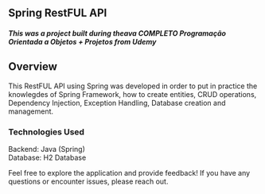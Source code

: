 <h2>Spring RestFUL API</h2>

##### This was a project built during theava COMPLETO Programação Orientada a Objetos + Projetos from Udemy

<h2>Overview</h2>
This RestFUL API using Spring was developed in order to put in practice the knowlegdes of Spring Framework, how to create entities, CRUD operations, Dependency Injection, Exception Handling, Database creation and management.

<h3>Technologies Used</h3>
Backend: Java (Spring) <br>
Database: H2 Database<br>

Feel free to explore the application and provide feedback! If you have any questions or encounter issues, please reach out.
